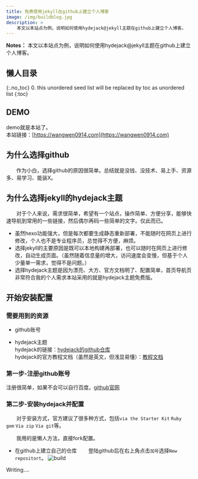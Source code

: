 ```yaml
---
title: 免费使用jekyll在github上建立个人博客
image: /img/buildblog.jpg
description: >
    本文以本站点为例，说明如何使用hydejack@jekyll主题在github上建立个人博客。
---
```


**Notes：**
本文以本站点为例，说明如何使用hydejack@jekyll主题在github上建立个人博客。

## 懒人目录
{:.no_toc}
0. this unordered seed list will be replaced by toc as unordered list
{:toc}

## DEMO
demo就是本站了。  
本站链接：[https://wangwen0914.com](https://wangwen0914.com)
## 为什么选择github
&#160; &#160; &#160; &#160;作为小白，选择github的原因很简单。总结就是没钱、没技术、易上手、资源多、易学习、能装X。
## 为什么选择jekyll的hydejack主题
&#160; &#160; &#160; &#160;对于个人来说，需求很简单，希望有一个站点，操作简单、方便分享，能够快速导航到常用的一些链接，然后偶尔再码一些简单的文字。仅此而已。
- 虽然hexo功能强大，但是每次都要生成静态重新部署，不能随时在网页上进行修改，个人也不是专业程序员，总觉得不方便，麻烦。
- 选择jekyll的主要原因是既可以本地构建再部署，也可以随时在网页上进行修改，自动生成页面。（虽然随着信息量的增大，访问速度会变慢，但基于个人少量单一需求，觉得不是问题。）
- 选择hydejack主题是因为漂亮、大方、官方文档明了、配置简单，首页导航页非常符合我的个人需求本站采用的就是hydejack主题免费版。
## 开始安装配置
### 需要用到的资源
- github账号  
- hydejack主题  
hydejack的链接：[hydejack的github仓库][hydejack]  
hydejack的官方教程文档（虽然是英文，但浅显易懂）：[教程文档][readme]  

	[github]: https://github.com/
	[hydejack]: https://github.com/qwtel/hydejack-starter-kit
	[readme]: https://hydejack.com/docs/

### 第一步-注册github账号
注册很简单，如果不会可以自行百度。[github官网][github]
### 第二步-安装hydejack并配置
&#160; &#160; &#160; &#160;对于安装方式，官方建议了很多种方式，包括`via the Starter Kit` `Ruby gem` `Via zip` `Via git`等。  

&#160; &#160; &#160; &#160;我用的是懒人方法，直接fork配置。
- 在github上建立自己的仓库
&#160; &#160; &#160; &#160;登陆github后在右上角点击`加号`选择`New repositort`。
![build](httPs://wangwen0914.com/img/build.jpg)


Writing....